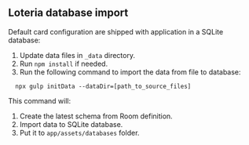 ## Loteria database import

Default card configuration are shipped with application in a SQLite database:
1. Update data files in `_data` directory.
2. Run `npm install` if needed.
3. Run the following command to import the data from file to database:
```
  npx gulp initData --dataDir=[path_to_source_files]
```
This command will:
1. Create the latest schema from Room definition.
2. Import data to SQLite database.
3. Put it to `app/assets/databases` folder.

